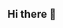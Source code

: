 ## Hi there 👋

<!--
**MineNiteYT/MineNiteYT** is a ✨ _special_ ✨ repository because its `README.md` (this file) appears on your GitHub profile.

Here are some ideas to get you started:

🔭 I’m currently working on Wiitube a Wii Homebrew Project!
🌱 I’m currently learning C/Java/Kotlin and more!
👯 I’m looking to collaborate on TurboCat9999
💬 Ask me about anything
📫 How to reach me: Discord: mine_nite_real
😄 Pronouns: he/him
⚡ Fun fact: I am Programing since i'm 9 Years old
-->
